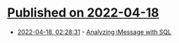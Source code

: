 # [Published on 2022-04-18](index.md)

* [2022-04-18, 02:28:31](https://news.ycombinator.com/item?id=31066656) - [Analyzing iMessage with SQL](https://arctype.com/blog/search-imessage/)
